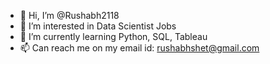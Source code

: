 - 👋 Hi, I’m @Rushabh2118
- 👀 I’m interested in Data Scientist Jobs
- 🌱 I’m currently learning Python, SQL, Tableau
- 📫 Can reach me on my email id: rushabhshet@gmail.com

<!---
Rushabh2118/Rushabh2118 is a ✨ special ✨ repository because its `README.md` (this file) appears on your GitHub profile.
You can click the Preview link to take a look at your changes.
--->
